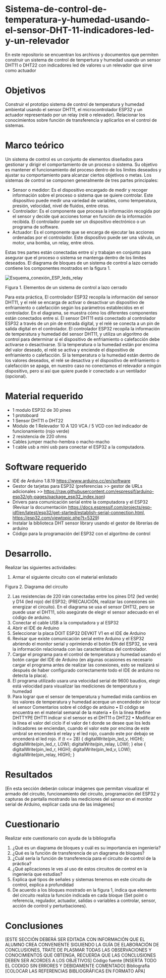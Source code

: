 # Sistema-de-control-de-temperatura-y-humedad-usando-el-sensor-DHT-11-indicadores-led-y-un-relevador
En este repositorio se encuentran los archivos y documentos que permiten construir un sistema de control de tempertura y humedad usando un sensor DHT11 o DHT22 con indicadores led de valores u un relevador que sirve como actuador

# Objetivos
Construir el prototipo sistema de control de temperatura y humedad ambiental usando el sensor DHT11, el microcontrolador ESP32 y un actuador representado por un relay (relé o relevador). Relacionar los conocimientos sobre función de transferencia y aplicarlos en el control de sistemas.

# Marco teórico

Un sistema de control es un conjunto de elementos diseñados para gestionar y dirigir el comportamiento de un proceso o sistema. Su objetivo es mantener el funcionamiento del proceso dentro de los límites deseados y ajustar su comportamiento para alcanzar ciertos objetivos o metas.
Los sistemas de control se componen generalmente de tres partes principales:
- Sensor o medidor: Es el dispositivo encargado de medir y recoger información sobre el proceso o sistema que se quiere controlar. Este dispositivo puede medir una variedad de variables, como temperatura, presión, velocidad, nivel de fluidos, entre otras.
- Controlador: Es el componente que procesa la información recogida por el sensor y decide qué acciones tomar en función de la información recibida. El controlador puede ser un dispositivo electrónico o un programa de software.
- Actuador: Es el componente que se encarga de ejecutar las acciones ordenadas por el controlador. Este dispositivo puede ser una válvula, un motor, una bomba, un relay, entre otros.

Estas tres partes están conectadas entre sí y trabajan en conjunto para asegurar que el proceso o sistema se mantenga dentro de los límites deseados.
El diagrama de bloques de un sistema de control a lazo cerrado contiene los componentes mostrados en la figura 1.
 
![Esquema_conexión_ESP_leds_relay](https://user-images.githubusercontent.com/72757419/226203373-bc58200d-10b8-481f-a1ef-ba72375dc73b.png)

Figura 1. Elementos de un sistema de control a lazo cerrado

Para esta práctica, El controlador ESP32 recopila la información del sensor DHT11, y el relé se encarga de activar o desactivar un dispositivo de enfriamiento o calefacción según los parámetros establecidos en el controlador. En el diagrama, se muestra cómo los diferentes componentes están conectados entre sí. El sensor DHT11 está conectado al controlador ESP32 a través de un pin de entrada digital, y el relé se conecta a un pin de salida digital en el controlador. El controlador ESP32 recopila la información de temperatura y humedad del sensor DHT11, y utiliza un algoritmo de control para determinar si el dispositivo de enfriamiento o calefacción debe activarse o desactivarse. Si la temperatura o la humedad están por encima del valor deseado, el relé se activa y enciende el dispositivo de enfriamiento o calefacción. Si la temperatura o la humedad están dentro de los valores deseados, el relé se desactiva y el dispositivo de enfriamiento o calefacción se apaga, en nuestro caso no conectamos el relevador a ningún dispositivo, pero si así que quiere puede ir conectado a un ventilador (opcional).

# Material requerido

-	1 modulo ESP32 de 30 pines
-	1 protoboard
-	1 Sensor DHT11 o DHT22
-	Módulo de 1 Relevador 10 A 120 VCA / 5 VCD con led indicador de funcionamiento (rojo verde)
-	2 resistencia de 220 ohms
-	Cables jumper macho-hembra o macho-macho 
-	1 cable usb a mini usb para conectar el ESP32 a la computadora.

# Software requerido

- IDE de Arduino 1.8.19 https://www.arduino.cc/en/software 
- Gestor de tarjetas para ESP32 (preferencias >> gestor de URLs adicionales >> https://raw.githubusercontent.com/espressif/arduino-esp32/gh-pages/package_esp32_index.json)
- Drivers para comunicación serial entre la computadora y el ESP32 (Revisar la documentación https://docs.espressif.com/projects/esp-idf/en/latest/esp32/get-started/establish-serial-connection.html, https://esp32.com/viewtopic.php?t=5329) 
- Instalar la biblioteca DHT sensor library usando el gestor de librerías de arduino
- Código para la programación del ESP32 con el algoritmo de control 

# Desarrollo.
Realizar las siguientes actividades:

1.	Armar el siguiente circuito con el material enlistado
  


Figura 2. Diagrama del circuito

2.	Las resistencias de 220 irán conectadas entre los pines D12 (led verde) y D14 (led rojo) del ESP32; (PRECAUCIÓN, realizar las conexiones sin energizar el circuito). En el diagrama se usa el sensor DHT12, pero se puede usar el DHT11, sólo asegúrate de elegir el sensor adecuado en el código de arduino.
3.	Conectar el cable USB a la computadora y al ESP32
4.	Abrir el IDE de Arduino
5.	Seleccionar la placa DOIT ESP32 DEVKIT V1 en el IDE de Arduino
6.	Revisar que existe comunicación serial entre Arduino y el ESP32 abriendo el monitor serial y oprimiendo el botón EN del ESP32, se verá la información relacionada con las características del controlador.
7.	Cargar el programa para el control de temperatura y humedad usando el botón cargar del IDE de Arduino (en algunas ocasiones es necesario cargar el programa antes de realizar las conexiones, esto se realizará si después de haber configurado correctamente todo el IDE de arduino no detecta la placa).
8.	El programa utilizado usara una velocidad serial de 9600 baudios, elegir está velocidad para visualizar las mediciones de temperatura y humedad
9.	Para lograr que el sensor de temperatura y humedad mida cambios en los valores de temperatura y humedad acerque un encendedor sin tocar el sensor
Comentarios sobre el código de arduino 
•	El código se encuentra en el material semanal de la materia 
•	En la línea #define DHTTYPE DHT11 indicar si el sensor es el DHT11 o DHT22
•	Modificar en la línea el valor del ciclo if el valor de t donde se desee que los leds indicadores se enciendan, cuando el valor este por encima de este umbral se encenderá el relay y el led rojo, cuando este por debajo se encenderá el led rojo.
if (t <= 28) {
   digitalWrite(pin_led_v, HIGH);
   digitalWrite(pin_led_r, LOW);
   digitalWrite(pin_relay, LOW);
 } else {
   digitalWrite(pin_led_r, HIGH);
   digitalWrite(pin_led_v, LOW);
   digitalWrite(pin_relay, HIGH);
 }

# Resultados

[En esta sección deberán colocar imágenes que permitan visualizar el armado del circuito, funcionamiento del circuito, programación del ESP32 y capturas de pantalla mostrando las mediciones del sensor en el monitor serial de Arduino, explicar cada una de las imágenes]

# Cuestionario

Realizar este cuestionario con ayuda de la bibliografía
1.	¿Qué es un diagrama de bloques y cuál es su importancia en ingeniería?
2.	¿Qué es la función de transferencia de un diagrama de bloques?
3.	¿Cuál sería la función de transferencia para el circuito de control de la práctica?
4.	¿Qué aplicaciones le ves al uso de estos circuitos de control en la ingeniería que estudias?
5.	Explica qué tipos de señales y sistemas tenemos en este circuito de control, explica a profundidad 
6.	De acuerdo a los bloques mostrado en la figura 1, indica que elemento del circuito realiza la función indicada en cada bloque (Set point o referencia, regulador, actuador, salidas o variables a controlar, sensor, acción de control y perturbaciones).

# Conclusiones

[ESTE SECCIÓN DEBERÁ SER EDITADA CON INFORMACIÓN QUE EL ALUMNO CREA CONVENIENTE SIGUIENDO LA GUÍA DE ELABORACIÓN DE CONCLUSIONES, TRATE DE PLASMAR TODAS LAS OBSERVACIONES Y CONOCIMIENTOS QUE OBTENGA, RECUERDA QUE LAS CONCLUSIONES DEBEN SER ACORDES A LOS OBJETIVOS] 
Código fuente
[INSERTA TODO EL CODIGO SIN ERRORES Y DEBIDAMENTE COMENTADO]
Bibliografía
[COLOCAR LAS REFERENCIAS BIBLIOGRÁFICAS EN FORMATO APA]
